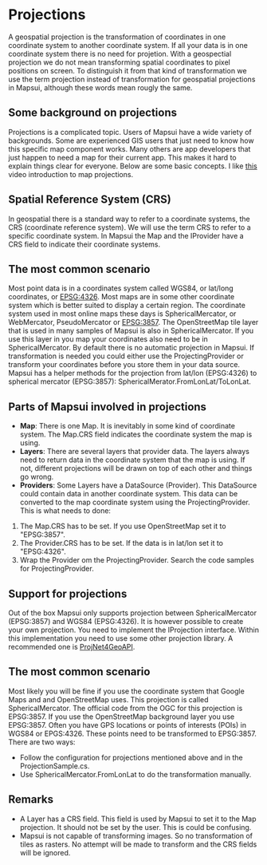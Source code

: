 # Projections

A geospatial projection is the transformation of coordinates in one coordinate system to another coordinate system. If all your data is in one coordinate system there is no need for projetion. With a geospectial projection we do not mean transforming spatial coordinates to pixel positions on screen. To distinguish it from that kind of transformation we use the term projection instead of transformation for geospatial projections in Mapsui, although these words mean rougly the same. 

## Some background on projections 

Projections is a complicated topic. Users of Mapsui have a wide variety of backgrounds. Some are experienced GIS users that just need to know how this specific map component works. Many others are app developers that just happen to need a map for their current app. This makes it hard to explain things clear for everyone. Below are some basic concepts. I like [this](https://www.youtube.com/watch?v=kIID5FDi2JQ) video introduction to map projections.

## Spatial Reference System (CRS)

In geospatial there is a standard way to refer to a coordinate systems, the CRS (coordinate reference system). We will use the term CRS to refer to a specific coordinate system. In Mapsui the Map and the IProvider have a CRS field to indicate their coordinate systems.

## The most common scenario

Most point data is in a coordinates system called WGS84, or lat/long coordinates, or [EPSG:4326](https://epsg.io/4326). Most maps are in some other coordinate system which is better suited to display a certain region. The coordinate system used in most online maps these days is SphericalMercator, or WebMercator, PseudoMercator or [EPSG:3857](https://epsg.io/3857). The OpenStreetMap tile layer that is used in many samples of Mapsui is also in SphericalMercator. If you use this layer in you map your coordinates also need to be in SphericalMercator. By default there is no automatic projection in Mapsui. If transformation is needed you could either use the ProjectingProvider or transform your coordinates before you store them in your data source.  Mapsui has a helper methods for the projection from lat/lon (EPSG:4326) to spherical mercator (EPSG:3857): SphericalMerator.FromLonLat/ToLonLat.

## Parts of Mapsui involved in projections

- **Map**: There is one Map. It is inevitably in some kind of coordinate system. The Map.CRS field indicates the coordinate system the map is using.
- **Layers**: There are several layers that provider data. The layers always need to return data in the coordinate system that the map is using. If not, different projections
will be drawn on top of each other and things go wrong. 
- **Providers**: Some Layers have a DataSource (Provider). This DataSource could contain data in another coordinate system. This data can be converted to the map coordinate system using the ProjectingProvider. This is what needs to done:
1. The Map.CRS has to be set. If you use OpenStreetMap set it to "EPSG:3857".
2. The Provider.CRS has to be set. If the data is in lat/lon set it to "EPSG:4326".
3. Wrap the Provider om the ProjectingProvider. Search the code samples for ProjectingProvider.

## Support for projections

Out of the box Mapsui only supports projection between SphericalMercator (EPSG:3857) and WGS84 (EPSG:4326). It is however possible to create your own projection. You need to implement the IProjection interface. Within this implementation you need to use some other projection library. A recommended one is [ProjNet4GeoAPI](https://github.com/NetTopologySuite/ProjNet4GeoAPI).

## The most common scenario

Most likely you will be fine if you use the coordinate system that Google Maps and and OpenStreetMap uses. This projection is called SphericalMercator. The official code from the OGC for this projection is EPSG:3857. If you use the OpenStreetMap background layer you use EPSG:3857. Often you have GPS locations or points of interests (POIs) in WGS84 or EPGS:4326. These points need to be transformed to EPSG:3857. There are two ways: 
- Follow the configuration for projections mentioned above and in the 
ProjectionSample.cs.
- Use SphericalMercator.FromLonLat to do the transformation manually.

## Remarks

- A Layer has a CRS field. This field is used by Mapsui to set it to the 
Map projection. It should not be set by the user. This is could be confusing.
- Mapsui is not capable of transforming images. So no transformation of tiles 
as rasters. No attempt will be made to transform and the CRS fields will be 
ignored.

